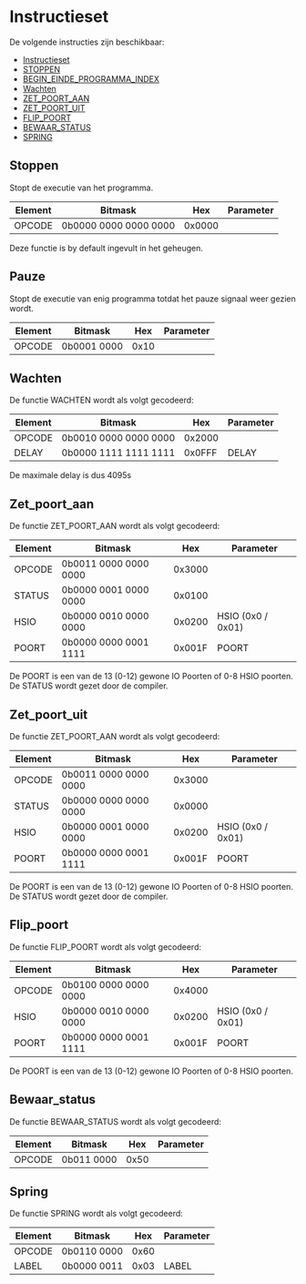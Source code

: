 # Instructieset

De volgende instructies zijn beschikbaar:

- [Instructieset](#instructieset)
- [STOPPEN](#stoppen)
- [BEGIN\_EINDE\_PROGRAMMA\_INDEX](#begin_einde_programma_index)
- [Wachten](#wachten)
- [ZET\_POORT\_AAN](#zet_poort_aan)
- [ZET\_POORT\_UIT](#zet_poort_uit)
- [FLIP\_POORT](#flip_poort)
- [BEWAAR\_STATUS](#bewaar_status)
- [SPRING](#spring)

## Stoppen

Stopt de executie van het programma.

| Element | Bitmask               | Hex    | Parameter |
| ------- | --------------------- | ------ | --------- |
| OPCODE  | 0b0000 0000 0000 0000 | 0x0000 |           |

Deze functie is by default ingevult in het geheugen.

## Pauze

Stopt de executie van enig programma totdat het pauze signaal
weer gezien wordt.

| Element | Bitmask               | Hex    | Parameter |
| ------- | --------------------- | ------ | --------- |
| OPCODE  | 0b0001 0000           | 0x10   |           |

## Wachten

De functie WACHTEN wordt als volgt gecodeerd:

| Element | Bitmask               | Hex    | Parameter |
| ------- | --------------------- | ------ | --------- |
| OPCODE  | 0b0010 0000 0000 0000 | 0x2000 |           |
| DELAY   | 0b0000 1111 1111 1111 | 0x0FFF | DELAY     |

De maximale delay is dus 4095s

## Zet_poort_aan

De functie ZET_POORT_AAN wordt als volgt gecodeerd:

| Element | Bitmask               | Hex    | Parameter         |
| ------- | --------------------- | ------ | ----------------- |
| OPCODE  | 0b0011 0000 0000 0000 | 0x3000 |                   |
| STATUS  | 0b0000 0001 0000 0000 | 0x0100 |                   |
| HSIO    | 0b0000 0010 0000 0000 | 0x0200 | HSIO (0x0 / 0x01) |
| POORT   | 0b0000 0000 0001 1111 | 0x001F | POORT             |

De POORT is een van de 13 (0-12) gewone IO Poorten of 0-8 HSIO poorten.
De STATUS wordt gezet door de compiler.

## Zet_poort_uit

De functie ZET_POORT_AAN wordt als volgt gecodeerd:

| Element | Bitmask               | Hex    | Parameter         |
| ------- | --------------------- | ------ | ----------------- |
| OPCODE  | 0b0011 0000 0000 0000 | 0x3000 |                   |
| STATUS  | 0b0000 0000 0000 0000 | 0x0000 |                   |
| HSIO    | 0b0000 0001 0000 0000 | 0x0200 | HSIO (0x0 / 0x01) |
| POORT   | 0b0000 0000 0001 1111 | 0x001F | POORT             |

De POORT is een van de 13 (0-12) gewone IO Poorten of 0-8 HSIO poorten.
De STATUS wordt gezet door de compiler.

## Flip_poort

De functie FLIP_POORT wordt als volgt gecodeerd:

| Element | Bitmask               | Hex    | Parameter         |
| ------- | --------------------- | ------ | ----------------- |
| OPCODE  | 0b0100 0000 0000 0000 | 0x4000 |                   |
| HSIO    | 0b0000 0010 0000 0000 | 0x0200 | HSIO (0x0 / 0x01) |
| POORT   | 0b0000 0000 0001 1111 | 0x001F | POORT             |

De POORT is een van de 13 (0-12) gewone IO Poorten of 0-8 HSIO poorten.

## Bewaar_status

De functie BEWAAR_STATUS wordt als volgt gecodeerd:

| Element | Bitmask               | Hex    | Parameter         |
| ------- | --------------------- | ------ | ----------------- |
| OPCODE  | 0b011 0000            | 0x50   |                   |

## Spring

De functie SPRING wordt als volgt gecodeerd:

| Element | Bitmask     | Hex   | Parameter |
| ------- | ----------- | ----- | --------- |
| OPCODE  | 0b0110 0000 | 0x60  |           |
| LABEL   | 0b0000 0011 | 0x03  | LABEL     |
